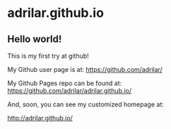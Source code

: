 adrilar.github.io
====================

## Hello world!

This is my first try at github!

My Github user page is at: 
https://github.com/adrilar/

My Github Pages repo can be found at:  
https://github.com/adrilar/adrilar.github.io/

And, soon, you can see my customized homepage at:

http://adrilar.github.io/
